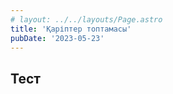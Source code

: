```yaml
---
# layout: ../../layouts/Page.astro
title: 'Қаріптер топтамасы'
pubDate: '2023-05-23'
---
```


## Тест
